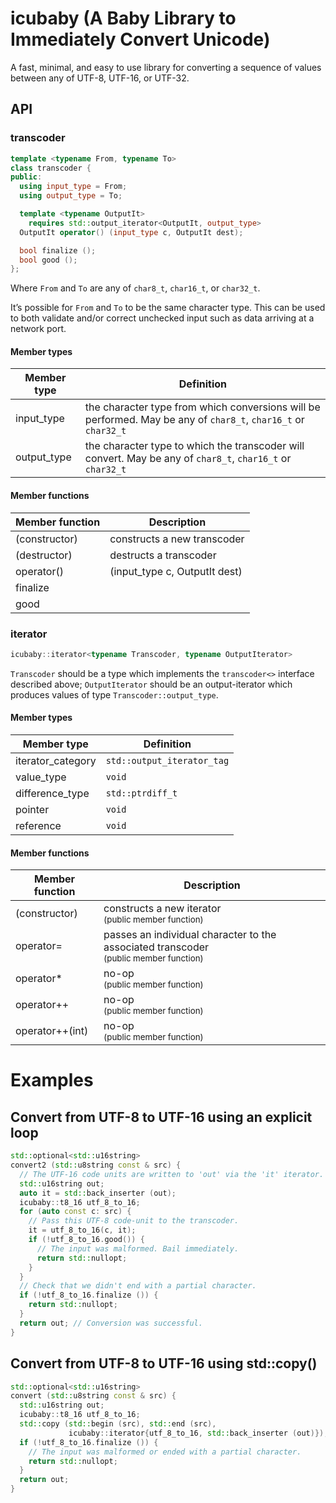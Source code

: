 # icubaby (A Baby Library to Immediately Convert Unicode)

A fast, minimal, and easy to use library for converting a sequence of values between any of UTF-8, UTF-16, or UTF-32.

## API

### transcoder

~~~cpp
template <typename From, typename To>
class transcoder {
public:
  using input_type = From;
  using output_type = To;

  template <typename OutputIt>
    requires std::output_iterator<OutputIt, output_type>
  OutputIt operator() (input_type c, OutputIt dest);

  bool finalize ();
  bool good ();
};
~~~

Where `From` and `To` are any of `char8_t`, `char16_t`, or `char32_t`.

It’s possible for `From` and `To` to be the same character type. This can be used to both validate and/or correct unchecked input such as data arriving at a network port.

#### Member types

| Member type | Definition |
| ---- | ----------- |
| input_type | the character type from which conversions will be performed. May be any of `char8_t`, `char16_t` or `char32_t` |
| output_type | the character type to which the transcoder will convert. May be any of `char8_t`, `char16_t` or `char32_t`|

#### Member functions

| Member function | Description |
| ---- | ----------- |
| (constructor) | constructs a new transcoder |
| (destructor) | destructs a transcoder |
| operator() |  (input_type c, OutputIt dest) | 
| finalize | |
| good | |


### iterator

~~~cpp
icubaby::iterator<typename Transcoder, typename OutputIterator>
~~~

`Transcoder` should be a type which implements the `transcoder<>` interface described above; `OutputIterator` should be an output-iterator which produces values of type `Transcoder::output_type`.

#### Member types

| Member type       | Definition                 |
| ----------------- | -------------------------- |
| iterator_category | `std::output_iterator_tag` |
| value_type        | `void`                     |
| difference_type   | `std::ptrdiff_t`           |
| pointer           | `void`                     |
| reference         | `void`                     |

#### Member functions

| Member function | Description |
| ---- | ----------- |
| (constructor) | constructs a new iterator<br><small>(public member function)</small> |
| operator= | passes an individual character to the associated transcoder<br><small>(public member function)</small> |
| operator* | no-op<br><small>(public member function)</small> |
| operator++ | no-op<br><small>(public member function)</small> | 
| operator++(int) | no-op<br><small>(public member function)</small> | 

# Examples

## Convert from UTF-8 to UTF-16 using an explicit loop

~~~cpp
std::optional<std::u16string>
convert2 (std::u8string const & src) {
  // The UTF-16 code units are written to 'out' via the 'it' iterator.
  std::u16string out;
  auto it = std::back_inserter (out);
  icubaby::t8_16 utf_8_to_16;
  for (auto const c: src) {
    // Pass this UTF-8 code-unit to the transcoder.
    it = utf_8_to_16(c, it);
    if (!utf_8_to_16.good()) {
      // The input was malformed. Bail immediately.
      return std::nullopt;
    }
  }
  // Check that we didn't end with a partial character.
  if (!utf_8_to_16.finalize ()) {
    return std::nullopt;
  }
  return out; // Conversion was successful.
}
~~~

## Convert from UTF-8 to UTF-16 using std::copy()

~~~cpp
std::optional<std::u16string>
convert (std::u8string const & src) {
  std::u16string out;
  icubaby::t8_16 utf_8_to_16;
  std::copy (std::begin (src), std::end (src),
             icubaby::iterator{utf_8_to_16, std::back_inserter (out)});
  if (!utf_8_to_16.finalize ()) {
    // The input was malformed or ended with a partial character.
    return std::nullopt;
  }
  return out;
}
~~~
